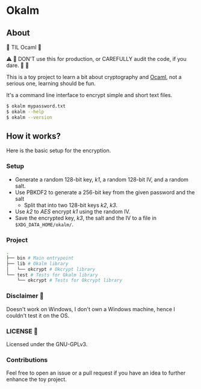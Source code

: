 # Okalm

## About

:book: TIL Ocaml :camel:

:warning: :loudspeaker: DON'T use this for production, or CAREFULLY audit the code, if you dare. :rotating_light: :stop_sign:

This is a toy project to learn a bit about cryptography and
[Ocaml](https://ocaml.org/), not a serious one, learning should be fun.

It's a command line interface to encrypt simple and short text files.

```bash
$ okalm mypassword.txt
$ okalm --help
$ okalm --version
```

## How it works?

Here is the basic setup for the encryption.

### Setup

- Generate a random 128-bit key, _k1_, a random 128-bit IV, and a random salt.
- Use PBKDF2 to generate a 256-bit key from the given password and the salt
    - Split that into two 128-bit keys _k2_, _k3_.
- Use _k2_ to _AES_ encrypt _k1_ using the random IV.
- Save the encrypted key, _k3_, the salt and the IV to a file in `$XDG_DATA_HOME/okalm/`.

### Project

```bash
.
├── bin # Main entrypoint
├── lib # Okalm library
│   └── okcrypt # Okcrypt library
└── test # Tests for Okalm library
    └── okcrypt # Tests for Okcrypt library
```

### Disclaimer :rotating_light:

Doesn't work on Windows, I don't own a Windows machine, hence I couldn't test it on the OS.

### LICENSE :memo:

Licensed under the GNU-GPLv3.

### Contributions

Feel free to open an issue or a pull request if you have an idea to further
enhance the toy project.
